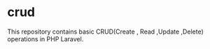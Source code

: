 # crud
This repository contains basic CRUD(Create , Read ,Update ,Delete)  operations in PHP Laravel. 
